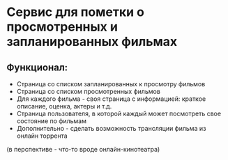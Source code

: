 # Сервис для пометки о просмотренных и запланированных фильмах
## Функционал:
* Страница со списком запланированных к просмотру фильмов
* Страница со списком просмотренных фильмов
* Для каждого фильма - своя страница с информацией: краткое описание, оценка, актеры и т.д.
* Страница пользователя, в которой каждый может посмотреть свое состояние по фильмам
* Дополнительно - сделать возможность трансляции фильма из онлайн торрента
 
(в перспективе - что-то вроде онлайн-кинотеатра)